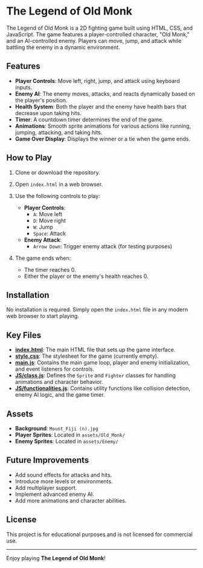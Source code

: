 # The Legend of Old Monk

The Legend of Old Monk is a 2D fighting game built using HTML, CSS, and JavaScript. The game features a player-controlled character, "Old Monk," and an AI-controlled enemy. Players can move, jump, and attack while battling the enemy in a dynamic environment.

## Features

- **Player Controls**: Move left, right, jump, and attack using keyboard inputs.
- **Enemy AI**: The enemy moves, attacks, and reacts dynamically based on the player's position.
- **Health System**: Both the player and the enemy have health bars that decrease upon taking hits.
- **Timer**: A countdown timer determines the end of the game.
- **Animations**: Smooth sprite animations for various actions like running, jumping, attacking, and taking hits.
- **Game Over Display**: Displays the winner or a tie when the game ends.


## How to Play

1. Clone or download the repository.
2. Open `index.html` in a web browser.
3. Use the following controls to play:
   - **Player Controls**:
     - `A`: Move left
     - `D`: Move right
     - `W`: Jump
     - `Space`: Attack
   - **Enemy Attack**:
     - `Arrow Down`: Trigger enemy attack (for testing purposes)

4. The game ends when:
   - The timer reaches 0.
   - Either the player or the enemy's health reaches 0.

## Installation

No installation is required. Simply open the `index.html` file in any modern web browser to start playing.

## Key Files

- **[index.html](index.html)**: The main HTML file that sets up the game interface.
- **[style.css](style.css)**: The stylesheet for the game (currently empty).
- **[main.js](main.js)**: Contains the main game loop, player and enemy initialization, and event listeners for controls.
- **[JS/class.js](JS/class.js)**: Defines the `Sprite` and `Fighter` classes for handling animations and character behavior.
- **[JS/functionalities.js](JS/functionalities.js)**: Contains utility functions like collision detection, enemy AI logic, and the game timer.

## Assets

- **Background**: `Mount_Fiji (n).jpg`
- **Player Sprites**: Located in `assets/Old_Monk/`
- **Enemy Sprites**: Located in `assets/Enemy/`

## Future Improvements

- Add sound effects for attacks and hits.
- Introduce more levels or environments.
- Add multiplayer support.
- Implement advanced enemy AI.
- Add more animations and character abilities.

## License

This project is for educational purposes and is not licensed for commercial use.

---

Enjoy playing **The Legend of Old Monk**!
